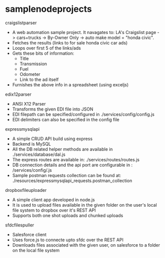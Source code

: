 # samplenodeprojects
craigslistparser 
  - A web automation sample project. It navagates to: LA's Craigslist page -> cars+trucks -> By-Owner Only -> auto make model = "honda civic". 
  - Fetches the results (links to for sale honda civic car ads)
  - Loops over first 5 of the links/ads
  - Gets these bits of information:
    - Title
    - Transmission
    - Fuel
    - Odometer
    - Link to the ad itself
  - Furnishes the above info in a spreadsheet (using exceljs)
 
 
 
 
edix12parser
  - ANSI X12 Parser
  - Transforms the given EDI file into JSON
  - EDI filepath can be specified/configured in ./services/config/config.js
  - EDI delimiters can also be specified in the config file
  
 
 expressmysqlapi
  - A simple CRUD API build using express
  - Backend is MySQL
  - All the DB related helper methods are available in ./services/database/dal.js
  - The express routes are available in: ./services/routes/routes.js
  - DB connection details and the api port are configurable in : /services/config/<ENV>.js
  - Sample postman requests collection can be found at: ./resources/expressmysqlapi_requests.postman_collection


  dropboxfileuploader
  - A simple client app developed in node.js
  - It is used to upload files available in the given folder on the user's local file system to dropbox over it's REST API
  - Supports both one shot uploads and chunked uploads

  sfdcfilespuller
  - Salesforce client 
  - Uses force.js to connecte upto sfdc over the REST API
  - Downloads files associated with the given user, on salesforce to a folder on the local file system
